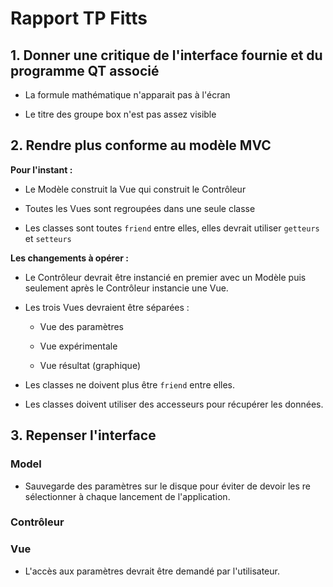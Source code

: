 # Rapport TP Fitts

## 1. Donner une critique de l'interface fournie et du programme QT associé

- La formule mathématique n'apparait pas à l'écran

- Le titre des groupe box n'est pas assez visible

## 2. Rendre plus conforme au modèle MVC

**Pour l'instant :**

- Le Modèle construit la Vue qui construit le Contrôleur

- Toutes les Vues sont regroupées dans une seule classe

- Les classes sont toutes `friend` entre elles, elles devrait utiliser `getteurs` et `setteurs`

**Les changements à opérer :**

- Le Contrôleur devrait être instancié en premier avec un Modèle puis seulement après le Contrôleur instancie une Vue.

- Les trois Vues devraient être séparées :
  
  - Vue des paramètres
  
  - Vue expérimentale
  
  - Vue résultat (graphique)

- Les classes ne doivent plus être `friend` entre elles.

- Les classes doivent utiliser des accesseurs pour récupérer les données.

## 3. Repenser l'interface

### Model

- Sauvegarde des paramètres sur le disque pour éviter de devoir les re sélectionner à chaque lancement de l'application.

### Contrôleur

### Vue

- L'accès aux paramètres devrait être demandé par l'utilisateur.

